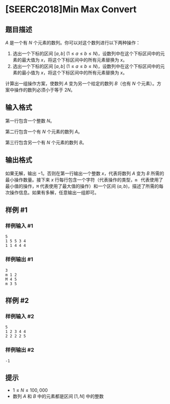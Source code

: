 # [SEERC2018]Min Max Convert

## 题目描述

$A$ 是一个有 $N$ 个元素的数列。你可以对这个数列进行以下两种操作：

1. 选出一个下标的区间 $[a, b] \ (1 \leq a \leq b \leq N)$，设数列中在这个下标区间中的元素的最大值为 $x$，将这个下标区间中的所有元素替换为 $x$。
2. 选出一个下标的区间 $[a, b] \ (1 \leq a \leq b \leq N)$，设数列中在这个下标区间中的元素的最小值为 $x$，将这个下标区间中的所有元素替换为 $x$。

计算出一组操作方案，使数列 $A$ 变为另一个给定的数列 $B$（也有 $N$ 个元素）。方案中操作的数列必须小于等于 $2N$。

## 输入格式

第一行包含一个整数 $N$。

第二行包含一个有 $N$ 个元素的数列 $A$。

第三行包含另一个有 $N$ 个元素的数列 $B$。

## 输出格式

如果无解，输出 $-1$。否则在第一行输出一个整数 $x$，代表将数列 $A$ 变为 $B$ 所需的最小操作数量。接下来 $x$ 行每行包含一个字符（代表操作的类型，`m ` 代表使用了最小值的操作，`M` 代表使用了最大值的操作）和一个区间 $(a,b)$，描述了所需的每次操作信息。如果有多解，任意输出一组即可。

## 样例 #1

### 样例输入 #1
```
5
1 5 5 3 4
1 1 4 4 4
```

### 样例输出 #1

```
3
m 1 2
M 4 5
m 3 5
```

## 样例 #2

### 样例输入 #2
```
5
1 2 3 4 4
2 2 2 2 5
```

### 样例输出 #2

```
-1
```

## 提示

- $1 \leq N \leq 100, 000$
- 数列 $A$ 和 $B$ 中的元素都是区间 $[1, N]$ 中的整数

